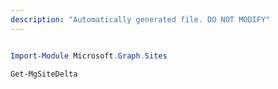 ```yaml
---
description: "Automatically generated file. DO NOT MODIFY"
---
```


```powershell

Import-Module Microsoft.Graph.Sites

Get-MgSiteDelta

```